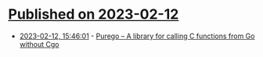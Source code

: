 # [Published on 2023-02-12](index.md)

* [2023-02-12, 15:46:01](https://news.ycombinator.com/item?id=34763681) - [Purego – A library for calling C functions from Go without Cgo](https://github.com/ebitengine/purego)
